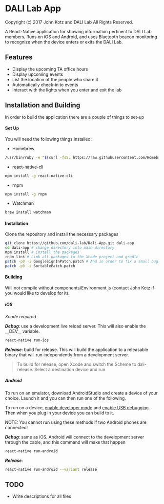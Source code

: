 # DALI Lab App

Copyright (c) 2017  John Kotz and DALI Lab All Rights Reserved.

A React-Native application for showing information pertinent to DALI Lab members. Runs on iOS and Android, and uses Bluetooth beacon monitoring to recognize when the device enters or exits the DALI Lab.

## Features

- Display the upcoming TA office hours
- Display upcoming events
- List the location of the people who share it
- Automatically check-in to events
- Interact with the lights when you enter and exit the lab

## Installation and Building

In order to build the application there are a couple of things to set-up

#### Set Up

You will need the following things installed:
- Homebrew
```bash
/usr/bin/ruby -e "$(curl -fsSL https://raw.githubusercontent.com/Homebrew/install/master/install)"
```
- react-native-cli
```bash
npm install -g react-native-cli
```
- rnpm
```bash
npm install -g rnpm
```
- Watchman
```bash
brew install watchman
```

#### Installation

Clone the repository and install the necessary packages
```bash
git clone https://github.com/dali-lab/Dali-App.git dali-app
cd dali-app # change directory into main directory
npm install # install the packages
rnpm link # Link all packages to the Xcode project and gradle
patch -p0 -i GoogleSignInPatch.patch # And in order to fix a small bug for Google :P
patch -p0 -i SortablePatch.patch
```

#### Building

Will not compile without components/Environment.js (contact John Kotz if you would like to develop for it).

##### iOS
*Xcode required*

__*Debug*__: use a development live reload server. This will also enable the \_\_DEV\_\_ variable.
```bash
react-native run-ios
```

__*Release*__: build for release. This will build the application to a releasable binary that will run independently from a development server.

>To build for release, open Xcode and switch the Scheme to dali-release. Select a destination device and run

##### Android
To run on an emulator, download AndroidStudio and create a device of your choice. Launch it and you can then run one of the following.

To run on a device, [enable developer mode](http://www.greenbot.com/article/2457986/how-to-enable-developer-options-on-your-android-phone-or-tablet.html) and [enable USB debugging](https://www.kingoapp.com/root-tutorials/how-to-enable-usb-debugging-mode-on-android.htm). Then when you plug in your device you can build to it.

NOTE: You cannot run using these methods if two Android phones are connected!

__*Debug*__: same as iOS. Android will connect to the development server through the cable, and this command will make that happen

```bash
react-native run-android
```

__*Release*__:

```bash
react-native run-android --variant release
```

## TODO
- Write descriptions for all files
